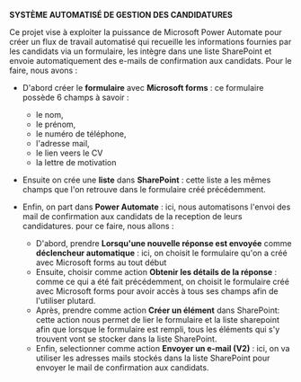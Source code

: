 **SYSTÈME AUTOMATISÉ DE GESTION DES CANDIDATURES** 

 Ce projet vise à exploiter la puissance de Microsoft Power Automate pour créer un flux de travail automatisé qui recueille les informations fournies par les candidats via un formulaire, les intègre dans une liste SharePoint et envoie automatiquement des e-mails de confirmation aux candidats.
Pour le faire, nous avons : 
- D'abord créer le **formulaire** avec **Microsoft forms** : ce formulaire possède 6 champs à savoir :
  * le nom,
  * le prénom,
  * le numéro de téléphone,
  * l'adresse mail,
  * le lien veers le CV
  * la lettre de motivation
    
- Ensuite on crée une **liste** dans **SharePoint** : cette liste a les mêmes champs que l'on retrouve dans le formulaire créé précédemment.
- Enfin, on part dans **Power Automate** : ici, nous automatisons l'envoi des mail de confirmation aux candidats de la reception de leurs candidatures. pour ce faire, nous allons :
  
  * D'abord, prendre **Lorsqu'une nouvelle réponse est envoyée** comme **déclencheur automatique** : ici, on choisit le formulaire qu'on a créé avec Microsoft forms au tout début
  * Ensuite, choisir comme action **Obtenir les détails de la réponse** : comme ce qui a été fait précédemment, on choisit le formulaire créé avec Microsoft forms pour avoir accès à tous ses champs afin de l'utiliser plutard.
  * Après, prendre comme action **Créer un élément** dans SharePoint: cette action nous permet de lier le formulaire et la liste sharepoint afin que lorsque le formulaire est rempli, tous les éléments qui s'y trouvent vont se stocker dans la liste SharePoint.
  * Enfin, selectionner comme action **Envoyer un e-mail (V2)** : ici, on va utiliser les adresses mails stockés dans la liste SharePoint pour envoyer le mail de confirmation aux candidats. 
  

